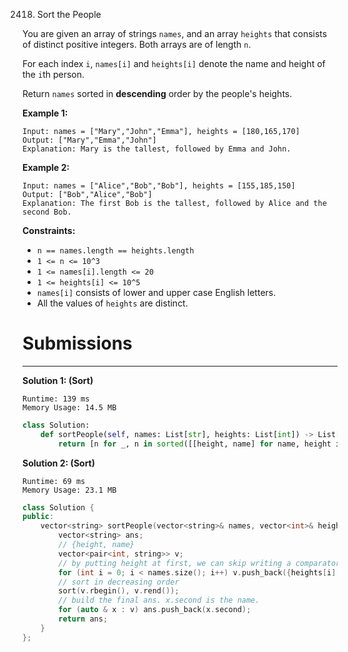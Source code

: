 2418. Sort the People

You are given an array of strings `names`, and an array `heights` that consists of distinct positive integers. Both arrays are of length `n`.

For each index `i`, `names[i]` and `heights[i]` denote the name and height of the `i`th person.

Return `names` sorted in **descending** order by the people's heights.

 

**Example 1:**
```
Input: names = ["Mary","John","Emma"], heights = [180,165,170]
Output: ["Mary","Emma","John"]
Explanation: Mary is the tallest, followed by Emma and John.
```

**Example 2:**
```
Input: names = ["Alice","Bob","Bob"], heights = [155,185,150]
Output: ["Bob","Alice","Bob"]
Explanation: The first Bob is the tallest, followed by Alice and the second Bob.
```

**Constraints:**

* `n == names.length == heights.length`
* `1 <= n <= 10^3`
* `1 <= names[i].length <= 20`
* `1 <= heights[i] <= 10^5`
* `names[i]` consists of lower and upper case English letters.
* All the values of `heights` are distinct.

# Submissions
---
**Solution 1: (Sort)**
```
Runtime: 139 ms
Memory Usage: 14.5 MB
```
```python
class Solution:
    def sortPeople(self, names: List[str], heights: List[int]) -> List[str]:
        return [n for _, n in sorted([[height, name] for name, height in zip(names, heights)], reverse=True)]
```

**Solution 2: (Sort)**
```
Runtime: 69 ms
Memory Usage: 23.1 MB
```
```c++
class Solution {
public:
    vector<string> sortPeople(vector<string>& names, vector<int>& heights) {
        vector<string> ans;
		// {height, name}
        vector<pair<int, string>> v;
		// by putting height at first, we can skip writing a comparator as it'll sort by first element of the pair
        for (int i = 0; i < names.size(); i++) v.push_back({heights[i], names[i]});
		// sort in decreasing order
        sort(v.rbegin(), v.rend());
		// build the final ans. x.second is the name.
        for (auto & x : v) ans.push_back(x.second);
        return ans;
    }
};
```

